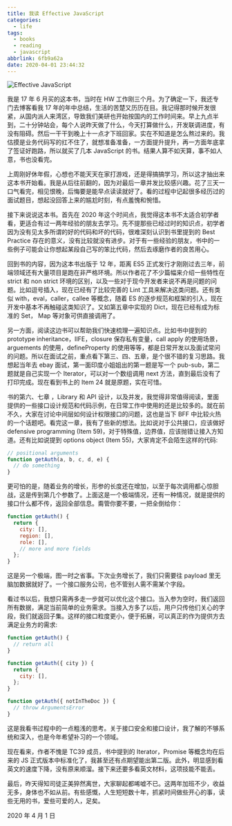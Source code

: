 ```yaml
---
title: 我读 Effective JavaScript
categories:
  - life
tags:
  - books
  - reading
  - javascript
abbrlink: 6fb9a62a
date: 2020-04-01 23:44:32
---
```


![Effective JavaScript](https://user-gold-cdn.xitu.io/2020/4/2/171392fedd81055b?w=270&h=354&f=jpeg&s=20991)

我是 17 年 6 月买的这本书，当时在 HW 工作刚三个月。为了确定一下，我还专门去博客看我 17 年的年中总结，生活的苦楚又历历在目。我记得那时候开发很紧，从国内派人来湾区，导致我们美研也开始按国内的工作时间来。早上九点半到，二十分钟站会，每个人说昨天做了什么，今天打算做什么，开发联调进度，有没有阻碍。然后一干干到晚上十一点才下班回家。实在不知道是怎么熬过来的。我估摸是业务代码写的扛不住了，就想准备准备，一方面提升提升，再一方面年底拿了签证好跑路，所以就买了几本 JavaScript 的书。结果人算不如天算，事不如人意，书也没看完。

上周刚好休年假，心想也不能天天在家打游戏，还是得搞搞学习，所以这才抽出来这本书开始看。我是从后往前翻的，因为对最后一章并发比较感兴趣。花了三天一口气看完，相见恨晚，后悔要是能早点读读就好了。看的过程中记起很多经历过的面试题目，想起没回答上来的尴尬时刻，有点羞愧和惋惜。

接下来说说这本书。首先在 2020 年这个时间点，我觉得这本书不太适合初学者看，更适合有过一两年经验的朋友去学习。先不提那些已经过时的知识点，初学者因为没有见太多所谓的好的代码和坏的代码，很难深刻认识到书里提到的 Best Practice 存在的意义，没有比较就没有进步。对于有一些经验的朋友，书中的一些例子可能会让你想起某段自己写的笨比代码，然后去琢磨作者的良苦用心。

回到书的内容，因为这本书出版于 12 年，距离 ES5 正式发行才刚刚过去三年，前端领域还有大量项目是跑在非严格环境。所以作者花了不少篇幅来介绍一些特性在 strict 和 non strict 环境的区别，以及一些对于现今开发者来说不再是问题的问题。比如逗号插入，现在已经有了比较完善的 Lint 工具来解决这类问题。还有类似 with，eval，caller，callee 等概念，随着 ES 的逐步规范和框架的引入，现在开发中基本不再触碰这类知识了。又如第五章中实现的 Dict，现在已经有成为标准的 Set， Map 等对象可供直接调用了。

另一方面，阅读这边书可以帮助我们快速梳理一遍知识点。比如书中提到的 prototype inheritance，IIFE，closure 保存私有变量，call apply 的使用场景，arguements 的使用，defineProperty 的使用等等，都是日常开发以及面试常问的问题。所以在面试之前，重点看下第三、四、五章，是个很不错的复习思路。我想起当年去 ebay 面试，第一面印度小姐姐出的第一题是写一个 pub-sub，第二题就是自己实现一个 Iterator，可以对一个数组调用 next 方法，直到最后没有了打印完成。现在看到书上的 Item 24 就是原题，实在可惜。

书的第六、七章 ，Library 和 API 设计，以及并发，我觉得非常值得阅读，里面提供的一些接口设计规范和代码示例，在日常工作中使用的还是比较多的。就在前不久，大家在讨论中间层如何设计权限接口的问题，这也是当下 BFF 中比较火热的一个话题吧。看完这一章，我有了些新的想法。比如说对于公共接口，应该做好 defensive programming (Item 59)，对于特殊值，边界值，应该抛错让接入方知道。还有比如说提到 options object (Item 55)，大家肯定不会陌生这样的代码:

```js
// positional arguments
function getAuth(a, b, c, d, e) {
  // do something
}
```

更可怕的是，随着业务的增长，形参的长度还在增加，以至于每次调用都心惊胆战，这是传到第几个参数了。上面这是一个极端情况，还有一种情况，就是提供的接口什么都不传，返回全部信息。甭管你要不要，一把全倒给你：

```js
function getAuth() {
  return {
    city: [],
    region: [],
    role: [],
    // more and more fields
  };
}
```

这是另一个极端，图一时之省事。下次业务增长了，我们只需要往 payload 里无脑加数据就好了。一个接口服务公司，也不管别人需不需某个字段。

看过书以后，我想只需再多走一步就可以优化这个接口。当入参为空时，我们返回所有数据，满足当前简单的业务需求。当接入方多了以后，用户只传他们关心的字段，我们就返回子集。这样的接口粒度更小，便于拓展，可以真正的作为提供方去满足业务方的需求:

```js
function getAuth() {
  // return all
}

function getAuth({ city }) {
  return {
    city: [],
  };
}

function getAuth({ notInTheDoc }) {
  // throw ArgumentsError
}
```

这是我看书过程中的一点粗浅的思考。关于接口安全和接口设计，我了解的不够系统和深入，也是今年希望补习的一个领域。

现在看来，作者不愧是 TC39 成员，书中提到的 Iterator，Promise 等概念均在后来的 JS 正式版本中标准化了，我甚至还有点期望能出第二版。此外，明显感到看英文的速度下降，没有原来顺溜。接下来还要多看英文材料，这项技能不能丢。

最后，昨天得知司徒正美猝然离世，大家聊起都唏嘘不已。这两年加班不少，收益无多，身体也不如从前。有些感慨，人生短短数十年，抓紧时间做些开心的事，读些无用的书，爱些可爱的人，足矣。

2020 年 4 月 1 日
